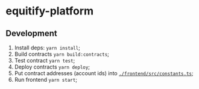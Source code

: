# equitify-platform

## Development

1. Install deps: `yarn install`;
2. Build contracts `yarn build:contracts`;
3. Test contract `yarn test`;
4. Deploy contracts `yarn deploy`;
5. Put contract addresses (account ids) into [`./frontend/src/constants.ts`](./frontend/src/constants.ts);
6. Run frontend `yarn start`;